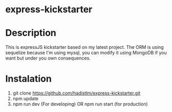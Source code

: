 # express-kickstarter

# Description
This is expressJS kickstarter based on my latest project. The ORM is using sequelize because I'm using mysql, you can modify it using MongoDB if you want but under you own consequences.

# Instalation
1. git clone https://github.com/hadistlm/express-kickstarter.git
2. npm update
3. npm run dev (For developing) OR npm run start (for production)

